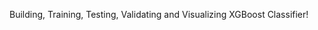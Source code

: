 Building, Training, Testing, Validating and Visualizing XGBoost Classifier!
<!---
KYadanarW/KYadanarW is a ✨ special ✨ repository because its `README.md` (this file) appears on your GitHub profile.
You can click the Preview link to take a look at your changes.
--->
